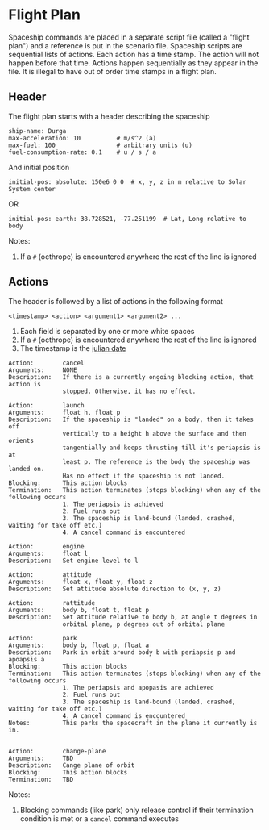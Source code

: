 Flight Plan
===========
Spaceship commands are placed in a separate script file (called a "flight plan") 
and a reference is put in the scenario file. Spaceship scripts are sequential 
lists of actions. Each action has a time stamp. The action will not happen 
before that time. Actions happen sequentially as they appear in the file. 
It is illegal to have out of order time stamps in a flight plan.

## Header

The flight plan starts with a header describing the spaceship
```
ship-name: Durga
max-acceleration: 10          # m/s^2 (a)
max-fuel: 100                 # arbitrary units (u)
fuel-consumption-rate: 0.1    # u / s / a 
```

And initial position
```
initial-pos: absolute: 150e6 0 0  # x, y, z in m relative to Solar System center
```
OR
```
initial-pos: earth: 38.728521, -77.251199  # Lat, Long relative to body
```

Notes:
1. If a `#` (octhrope) is encountered anywhere the rest of the line is ignored



## Actions
The header is followed by a list of actions in the following format

```
<timestamp> <action> <argument1> <argument2> ...
```

1. Each field is separated by one or more white spaces
2. If a `#` (octhrope) is encountered anywhere the rest of the line is ignored
3. The timestamp is the [julian date](http://aa.usno.navy.mil/data/docs/JulianDate.php)


```
Action:        cancel
Arguments:     NONE 
Description:   If there is a currently ongoing blocking action, that action is
               stopped. Otherwise, it has no effect.
```


```
Action:        launch
Arguments:     float h, float p
Description:   If the spaceship is "landed" on a body, then it takes off 
               vertically to a height h above the surface and then orients
               tangentially and keeps thrusting till it's periapsis is at
               least p. The reference is the body the spaceship was landed on.
               Has no effect if the spaceship is not landed.
Blocking:      This action blocks
Termination:   This action terminates (stops blocking) when any of the following occurs
               1. The periapsis is achieved
               2. Fuel runs out
               3. The spaceship is land-bound (landed, crashed, waiting for take off etc.)
               4. A cancel command is encountered
```

```
Action:        engine
Arguments:     float l 
Description:   Set engine level to l
```

```
Action:        attitude
Arguments:     float x, float y, float z 
Description:   Set attitude absolute direction to (x, y, z)
```

```
Action:        rattitude
Arguments:     body b, float t, float p 
Description:   Set attitude relative to body b, at angle t degrees in 
               orbital plane, p degrees out of orbital plane
```

```
Action:        park
Arguments:     body b, float p, float a 
Description:   Park in orbit around body b with periapsis p and apoapsis a
Blocking:      This action blocks
Termination:   This action terminates (stops blocking) when any of the following occurs
               1. The periapsis and apopasis are achieved
               2. Fuel runs out
               3. The spaceship is land-bound (landed, crashed, waiting for take off etc.)
               4. A cancel command is encountered
Notes:         This parks the spacecraft in the plane it currently is in.
                
```

```
Action:        change-plane
Arguments:     TBD 
Description:   Cange plane of orbit
Blocking:      This action blocks
Termination:   TBD
```

Notes:

1. Blocking commands (like park) only release control if their termination condition
   is met or a `cancel` command executes
